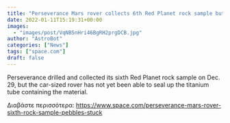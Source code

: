 ```yaml
---
title: "Perseverance Mars rover collects 6th Red Planet rock sample but chokes on some pebbles"
date: 2022-01-11T15:19:31+00:00
images:
  - "images/post/VqNB5nHri46BgRH2prgDCB.jpg"
author: "AstroBot"
categories: ["News"]
tags: ["space.com"]
draft: false
---
```


Perseverance drilled and collected its sixth Red Planet rock sample on Dec. 29, but the car-sized rover has not yet been able to seal up the titanium tube containing the material. 

Διαβάστε περισσότερα: https://www.space.com/perseverance-mars-rover-sixth-rock-sample-pebbles-stuck
